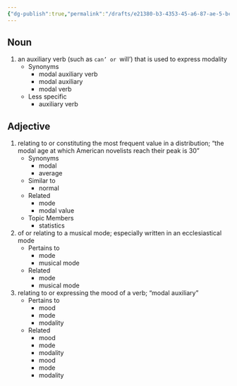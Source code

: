 ```yaml
---
{"dg-publish":true,"permalink":"/drafts/e21380-b3-4353-45-a6-87-ae-5-bcfa-56744-ec/","dgHomeLink":true,"dgPassFrontmatter":false}
---
```




## Noun

1. an auxiliary verb (such as `can’ or `will’) that is used to express modality
	- Synonyms
		- modal auxiliary verb
		- modal auxiliary
		- modal verb
	- Less specific
		- auxiliary verb

## Adjective

1. relating to or constituting the most frequent value in a distribution; “the modal age at which American novelists reach their peak is 30”
	- Synonyms
		- modal
		- average
	- Similar to
		- normal
	- Related
		- mode
		- modal value
	- Topic Members
		- statistics
2. of or relating to a musical mode; especially written in an ecclesiastical mode
	- Pertains to
		- mode
		- musical mode
	- Related
		- mode
		- musical mode
3. relating to or expressing the mood of a verb; “modal auxiliary”
	- Pertains to
		- mood
		- mode
		- modality
	- Related
		- mood
		- mode
		- modality
		- mood
		- mode
		- modality

